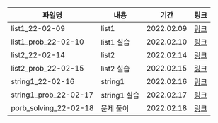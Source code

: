 | 파일명                | 내용         | 기간       | 링크                               |
| --------------------- | ------------ | ---------- | ---------------------------------- |
| list1_22-02-09        | list1        | 2022.02.09 | [링크](./list1_22-02-09.md)        |
| list1_prob_22-02-10   | list1 실습   | 2022.02.10 | [링크](./list1_prob_22-02-10.md)   |
| list2_22-02-14        | list2        | 2022.02.14 | [링크](./list2_22-02-14.md)        |
| list2_prob_22-02-15   | list2 실습   | 2022.02.15 | [링크](./list2_porb_22-02-15.md)   |
| string1_22-02-16      | string1      | 2022.02.16 | [링크](./string1_22-02-16.md)      |
| string1_prob_22-02-17 | string1 실습 | 2022.02.17 | [링크](./string1_prob_22-02-17.md) |
| porb_solving_22-02-18 | 문제 풀이    | 2022.02.18 | [링크](./prob_solving_22-02-18.md) |

